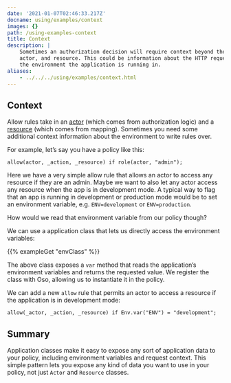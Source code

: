 ```yaml
---
date: '2021-01-07T02:46:33.217Z'
docname: using/examples/context
images: {}
path: /using-examples-context
title: Context
description: |
    Sometimes an authorization decision will require context beyond the action,
    actor, and resource. This could be information about the HTTP request, or
    the environment the application is running in.
aliases: 
    - ../../../using/examples/context.html
---
```


## Context

Allow rules take in an [actor](glossary#actors) (which comes from authorization
logic) and a [resource](glossary#resources) (which comes from mapping).
Sometimes you need some additional context information about the environment to
write rules over.

For example, let’s say you have a policy like this:

```polar
allow(actor, _action, _resource) if role(actor, "admin");
```

Here we have a very simple allow rule that allows an actor to access any
resource if they are an admin.  Maybe we want to also let any actor access any
resource when the app is in development mode.  A typical way to flag that an
app is running in development or production mode would be to set an environment
variable, e.g. `ENV=development` or `ENV=production`.

How would we read that environment variable from our policy though?

We can use a application class that lets us directly access the environment
variables:

{{% exampleGet "envClass" %}}

The above class exposes a `var` method that reads the application’s environment
variables and returns the requested value. We register the class with Oso,
allowing us to instantiate it in the policy.

We can add a new `allow` rule that permits an actor to access a resource if the
application is in development mode:

```polar
allow(_actor, _action, _resource) if Env.var("ENV") = "development";
```

## Summary

Application classes make it easy to expose any sort of application data to your
policy, including environment variables and request context. This simple
pattern lets you expose any kind of data you want to use in your policy, not
just `Actor` and `Resource` classes.
